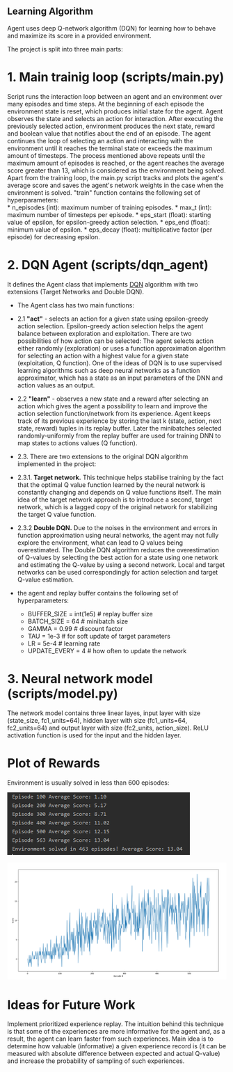 ## Learning Algorithm
Agent uses deep Q-network algorithm (DQN) for learning how to behave and maximize its score in a provided environment.

The project is split into three main parts:
# 1. Main trainig loop (scripts/main.py)

Script runs the interaction loop between an agent and an environment over many episodes and time steps.
At the beginning of each episode the environment state is reset, which produces initial state for the agent.
Agent observes the state and selects an action for interaction. After executing the previously selected action, environment produces the next state, reward and boolean value that notifies about the end of an episode.
The agent continues the loop of selecting an action and interacting with the environment until it reaches the terminal state or exceeds the maximum amount of timesteps.
The process mentioned above repeats until the maximum amount of episodes is reached, or the agent reaches the average score greater than 13, which is considered as the environment being solved.
Apart from the training loop, the main.py script tracks and plots the agent's average score and saves the agent's network weights in the case when the environment is solved.
"train" function contains the following set of hyperparameters:  
    * n_episodes (int): maximum number of training episodes.
    * max_t (int): maximum number of timesteps per episode.
    * eps_start (float): starting value of epsilon, for epsilon-greedy action selection.
    * eps_end (float): minimum value of epsilon.
    * eps_decay (float): multiplicative factor (per episode) for decreasing epsilon.

# 2. DQN Agent (scripts/dqn_agent)
It defines the Agent class that implements [DQN](https://storage.googleapis.com/deepmind-media/dqn/DQNNaturePaper.pdf) algorithm with two extensions (Target Networks and Double DQN). 

 * The Agent class has two main functions:

 * 2.1 **"act"** - selects an action for a given state using epsilon-greedy action selection. Epsilon-greedy action selection helps the agent balance between exploration and exploitation.
There are two possibilities of how action can be selected: 
The agent selects action either randomly (exploration) or uses a function approximation algorithm for selecting an action with a highest value for a given state (exploitation, Q function).
One of the ideas of DQN is to use supervised learning algorithms such as deep neural networks as a function approximator, which has a state as an input parameters of the DNN and action values as an output.

 * 2.2 **"learn"** - observes a new state and a reward after selecting an action which gives the agent a possibility to learn and improve the action selection function/network from its experience. Agent keeps track of its previous experience by storing the last k (state, action, next state, reward) tuples in its replay buffer. Later the minibatches selected randomly-uniformly from the replay buffer are used for training DNN to map states to actions values (Q function).

 * 2.3. There are two extensions to the original DQN algorithm implemented in the project:
 * 2.3.1. **Target network.** This technique helps stabilise training by the fact that the optimal Q value function learned by the neural network is constantly changing and depends on Q value functions itself. The main idea of the target network approach is to introduce a second, target network, which is a lagged copy of the original network for stabilizing the target Q value function.

 * 2.3.2 **Double DQN.** Due to the noises in the environment and errors in function approximation using neural networks, the agent may not fully explore the environment, what can lead to Q values being overestimated. The Double DQN algorithm reduces the overestimation of Q-values by selecting the best action for a state using one network and estimating the Q-value by using a second network. Local and target networks can be used correspondingly for action selection and target Q-value estimation.
 * the agent and replay buffer contains the following set of hyperparameters:
   * BUFFER_SIZE = int(1e5)  # replay buffer size
   * BATCH_SIZE = 64  # minibatch size
   * GAMMA = 0.99  # discount factor
   * TAU = 1e-3  # for soft update of target parameters
   * LR = 5e-4  # learning rate
   * UPDATE_EVERY = 4  # how often to update the network

# 3. Neural network model (scripts/model.py)
The network model contains three linear layes, input layer with size (state_size, fc1_units=64), hidden layer with size (fc1_units=64, fc2_units=64) and output layer with size (fc2_units, action_size). ReLU activation function is used for the input and the hidden layer.

# Plot of Rewards
Environment is usually solved in less than 600 episodes:

![Scores:](/images/scores_1.png)

![Scores:](/images/scores_2.png)
# Ideas for Future Work
Implement prioritized experience replay. The intuition behind this technique is that some of the experiences are more informative for the agent and, as a result, the agent can learn faster from such experiences. Main idea is to determine how valuable (informative) a given experience  record is (it can be measured with absolute difference between expected and actual Q-value) and increase the probability of sampling of such experiences.

